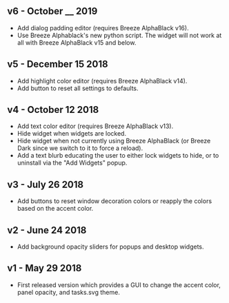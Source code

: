 ## v6 - October __ 2019

* Add dialog padding editor (requires Breeze AlphaBlack v16).
* Use Breeze Alphablack's new python script. The widget will not work at all with Breeze AlphaBlack v15 and below.

## v5 - December 15 2018

* Add highlight color editor (requires Breeze AlphaBlack v14).
* Add button to reset all settings to defaults.

## v4 - October 12 2018

* Add text color editor (requires Breeze AlphaBlack v13).
* Hide widget when widgets are locked.
* Hide widget when not currently using Breeze AlphaBlack (or Breeze Dark since we switch to it to force a reload).
* Add a text blurb educating the user to either lock widgets to hide, or to uninstall via the "Add Widgets" popup.

## v3 - July 26 2018

* Add buttons to reset window decoration colors or reapply the colors based on the accent color.

## v2 - June 24 2018

* Add background opacity sliders for popups and desktop widgets.

## v1 - May 29 2018

* First released version which provides a GUI to change the accent color, panel opacity, and tasks.svg theme.
